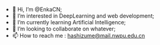 - 👋 Hi, I’m @EnkaCN;
- 👀 I’m interested in DeepLearning and web development;
- 🌱 I’m currently learning Artificial Intelligence;
- 💞️ I’m looking to collaborate on whatever;
- 📫 How to reach me : hashizume@mail.nwpu.edu.cn
